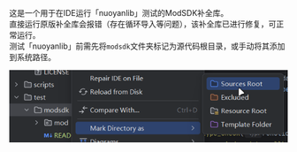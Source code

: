 这是一个用于在IDE运行「nuoyanlib」测试的ModSDK补全库。  
直接运行原版补全库会报错（存在循环导入等问题），该补全库已进行修复，可正常运行。  
测试「nuoyanlib」前需先将`modsdk`文件夹标记为源代码根目录，或手动将其添加到系统路径。

<img src="/img/sources_root.png">